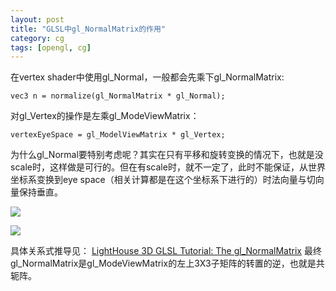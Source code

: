 ```yaml
---
layout: post
title: "GLSL中gl_NormalMatrix的作用"
category: cg
tags: [opengl, cg]
---
```


在vertex shader中使用gl_Normal，一般都会先乘下gl_NormalMatrix:

```
vec3 n = normalize(gl_NormalMatrix * gl_Normal);
```

对gl_Vertex的操作是左乘gl_ModeViewMatrix：

```
vertexEyeSpace = gl_ModelViewMatrix * gl_Vertex;
```

为什么gl_Normal要特别考虑呢？其实在只有平移和旋转变换的情况下，也就是没scale时，这样做是可行的。但在有scale时，就不一定了，此时不能保证，从世界坐标系变换到eye space（相关计算都是在这个坐标系下进行的）时法向量与切向量保持垂直。

![](http://hiphotos.baidu.com/maxint/pic/item/9dddebf7860eec06730eece4.jpg)

![](http://hiphotos.baidu.com/maxint/pic/item/9cee5b126aa7b7eac2fd781b.jpg)

具体关系式推导见： [LightHouse 3D GLSL Tutorial: The gl_NormalMatrix](http://www.lighthouse3d.com/opengl/glsl/index.php?normalmatrix) 最终gl_NormalMatrix是gl_ModeViewMatrix的左上3X3子矩阵的转置的逆，也就是共轭阵。
